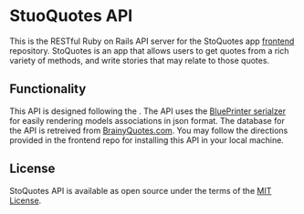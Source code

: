# StuoQuotes API
This is the RESTful Ruby on Rails API server for the StoQuotes app [frontend](https://github.com/mmartinezluis/stoquotes-frontend) repository. StoQuotes is an app that allows users to get quotes from a rich variety of methods, and write stories that may relate to those quotes.

## Functionality
This API is designed following the . The API uses the [BluePrinter serialzer](https://github.com/procore/blueprinter) for easily rendering models associations in json format. The database for the API is retreived from [BrainyQuotes.com](https://www.brainyquote.com). You may follow the directions provided in the frontend repo for installing this API in your local machine. 

## License
StoQuotes API is available as open source under the terms of the [MIT License](https://github.com/mmartinezluis/stoquotes-backend/blob/main/LICENCE.txt). 

